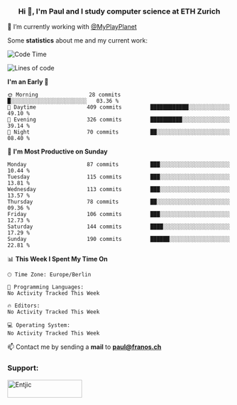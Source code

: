 <h3 align="center">Hi 👋, I'm Paul and I study computer science at ETH Zurich</h3>

🔭 I’m currently working with [@MyPlayPlanet](https://github.com/MyPlayPlanet)
  


Some **statistics** about me and my current work:

<!--START_SECTION:waka-->
![Code Time](http://img.shields.io/badge/Code%20Time-1%2C265%20hrs%2021%20mins-blue)

![Lines of code](https://img.shields.io/badge/From%20Hello%20World%20I%27ve%20Written-1.8%20million%20lines%20of%20code-blue)

**I'm an Early 🐤** 

```text
🌞 Morning                28 commits          █░░░░░░░░░░░░░░░░░░░░░░░░   03.36 % 
🌆 Daytime                409 commits         ████████████░░░░░░░░░░░░░   49.10 % 
🌃 Evening                326 commits         ██████████░░░░░░░░░░░░░░░   39.14 % 
🌙 Night                  70 commits          ██░░░░░░░░░░░░░░░░░░░░░░░   08.40 % 
```
📅 **I'm Most Productive on Sunday** 

```text
Monday                   87 commits          ███░░░░░░░░░░░░░░░░░░░░░░   10.44 % 
Tuesday                  115 commits         ███░░░░░░░░░░░░░░░░░░░░░░   13.81 % 
Wednesday                113 commits         ███░░░░░░░░░░░░░░░░░░░░░░   13.57 % 
Thursday                 78 commits          ██░░░░░░░░░░░░░░░░░░░░░░░   09.36 % 
Friday                   106 commits         ███░░░░░░░░░░░░░░░░░░░░░░   12.73 % 
Saturday                 144 commits         ████░░░░░░░░░░░░░░░░░░░░░   17.29 % 
Sunday                   190 commits         ██████░░░░░░░░░░░░░░░░░░░   22.81 % 
```


📊 **This Week I Spent My Time On** 

```text
🕑︎ Time Zone: Europe/Berlin

💬 Programming Languages: 
No Activity Tracked This Week

🔥 Editors: 
No Activity Tracked This Week

💻 Operating System: 
No Activity Tracked This Week
```


<!--END_SECTION:waka-->

📫 Contact me by sending a **mail** to **paul@franos.ch**

<h3 align="left">Support:</h3>
<p><a href="https://ko-fi.com/Entjic"> <img align="left" src="https://cdn.ko-fi.com/cdn/kofi3.png?v=3" height="40" width="168" alt="Entjic" /></a></p>
